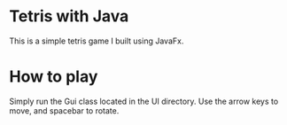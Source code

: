 # Tetris with Java

This is a simple tetris game I built using JavaFx. 

# How to play
Simply run the Gui class located in the UI directory. Use the arrow keys to move, and spacebar to rotate.
